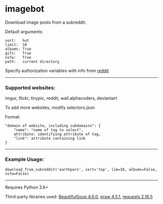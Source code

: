 # imagebot
Download image posts from a subreddit.

Default arguments:

	sort:   hot
	limit:  10
	albums: True
	gifs:   True
	nsfw:   True
	path:   current directory


Specify authorization variables with info from [reddit](https://www.reddit.com/prefs/apps/)
___

### Supported websites:

imgur, flickr, tinypic, reddit, wall.alphacoders, deviantart

To add more websites, modify selectors.json

Format:
```
"domain of website, including subdomains": {
	"name": "name of tag to select",
	attribute: identifying attribute of tag,
	"link": attribute containing link
}
```
___

### Example Usage:
```
download_from_subreddit('earthporn', sort='top', lim=10, albums=False, nsfw=False)
```
___

Requires Python 3.6+

Third-party libraries used: [BeautifulSoup 4.6.0](https://pypi.python.org/pypi/beautifulsoup4), [praw 4.5.1](https://pypi.python.org/pypi/praw), [requests 2.16.5](https://pypi.python.org/pypi/requests)
